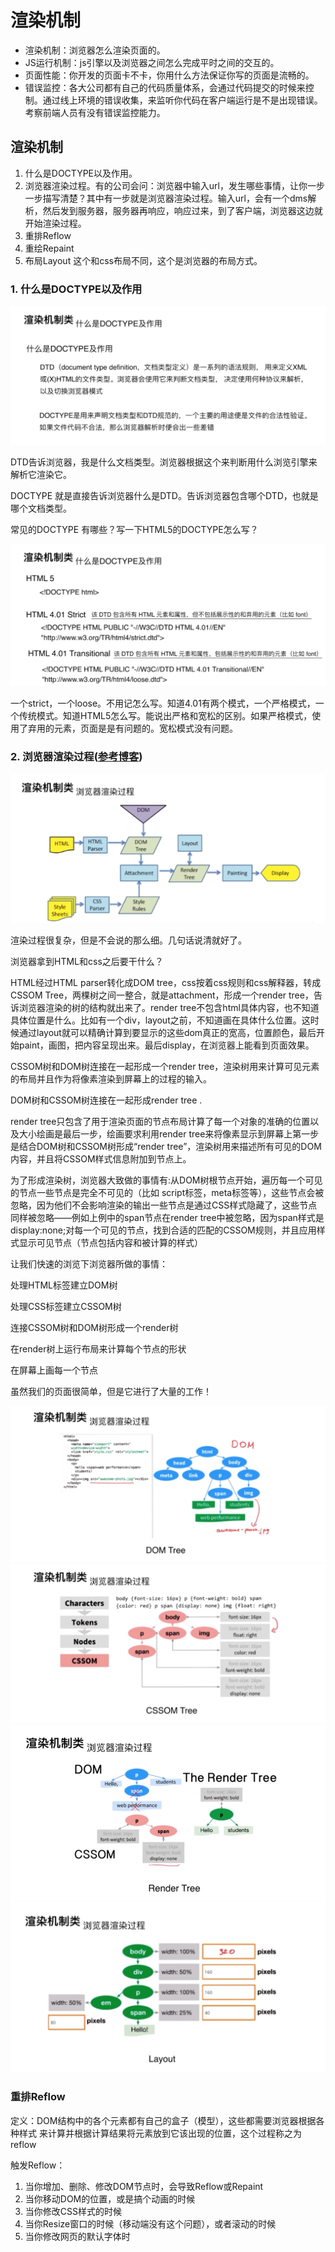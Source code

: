 # 渲染机制

* 渲染机制：浏览器怎么渲染页面的。
* JS运行机制：js引擎以及浏览器之间怎么完成平时之间的交互的。
* 页面性能：你开发的页面卡不卡，你用什么方法保证你写的页面是流畅的。
* 错误监控：各大公司都有自己的代码质量体系，会通过代码提交的时候来控制。通过线上环境的错误收集，来监听你代码在客户端运行是不是出现错误。考察前端人员有没有错误监控能力。

## 渲染机制
1. 什么是DOCTYPE以及作用。
2. 浏览器渲染过程。有的公司会问：浏览器中输入url，发生哪些事情，让你一步一步描写清楚？其中有一步就是浏览器渲染过程。输入url，会有一个dms解析，然后发到服务器，服务器再响应，响应过来，到了客户端，浏览器这边就开始渲染过程。
3. 重排Reflow
4. 重绘Repaint
5. 布局Layout 这个和css布局不同，这个是浏览器的布局方式。

### 1. 什么是DOCTYPE以及作用
<img src="../screenshots/面试-渲染机制-渲染机制类1.png"/>

DTD告诉浏览器，我是什么文档类型。浏览器根据这个来判断用什么浏览引擎来解析它渲染它。

DOCTYPE 就是直接告诉浏览器什么是DTD。告诉浏览器包含哪个DTD，也就是哪个文档类型。

常见的DOCTYPE 有哪些？写一下HTML5的DOCTYPE怎么写？

<img src="../screenshots/面试-渲染机制-渲染机制类2.png"/>

一个strict，一个loose。不用记怎么写。知道4.01有两个模式，一个严格模式，一个传统模式。知道HTML5怎么写。能说出严格和宽松的区别。如果严格模式，使用了弃用的元素，页面是是有问题的。宽松模式没有问题。

### 2. 浏览器渲染过程([参考博客](https://www.cnblogs.com/RachelChen/p/5456182.html))
<img src="../screenshots/面试-渲染机制-浏览器渲染过程1.png"/>

渲染过程很复杂，但是不会说的那么细。几句话说清就好了。

浏览器拿到HTML和css之后要干什么？

HTML经过HTML parser转化成DOM tree，css按着css规则和css解释器，转成CSSOM Tree，两棵树之间一整合，就是attachment，形成一个render tree，告诉浏览器渲染的树的结构就出来了。render tree不包含html具体内容，也不知道具体位置是什么。比如有一个div，layout之前，不知道画在具体什么位置。这时候通过layout就可以精确计算到要显示的这些dom真正的宽高，位置颜色，最后开始paint，画图，把内容呈现出来。最后display，在浏览器上能看到页面效果。

CSSOM树和DOM树连接在一起形成一个render tree，渲染树用来计算可见元素的布局并且作为将像素渲染到屏幕上的过程的输入。

DOM树和CSSOM树连接在一起形成render tree .

render tree只包含了用于渲染页面的节点布局计算了每一个对象的准确的位置以及大小绘画是最后一步，绘画要求利用render tree来将像素显示到屏幕上第一步是结合DOM树和CSSOM树形成“render tree”，渲染树用来描述所有可见的DOM内容，并且将CSSOM样式信息附加到节点上。

为了形成渲染树，浏览器大致做的事情有:从DOM树根节点开始，遍历每一个可见的节点一些节点是完全不可见的（比如 script标签，meta标签等），这些节点会被忽略，因为他们不会影响渲染的输出一些节点是通过CSS样式隐藏了，这些节点同样被忽略——例如上例中的span节点在render tree中被忽略，因为span样式是display:none;对每一个可见的节点，找到合适的匹配的CSSOM规则，并且应用样式显示可见节点（节点包括内容和被计算的样式）

让我们快速的浏览下浏览器所做的事情：

处理HTML标签建立DOM树

处理CSS标签建立CSSOM树

连接CSSOM树和DOM树形成一个render树

在render树上运行布局来计算每个节点的形状

在屏幕上画每一个节点

虽然我们的页面很简单，但是它进行了大量的工作！

<img src="../screenshots/面试-渲染机制-浏览器渲染过程2.png"/>
<img src="../screenshots/面试-渲染机制-浏览器渲染过程3.png"/>
<img src="../screenshots/面试-渲染机制-浏览器渲染过程4.png"/>
<img src="../screenshots/面试-渲染机制-浏览器渲染过程5.png"/>

### 重排Reflow

定义：DOM结构中的各个元素都有自己的盒子（模型），这些都需要浏览器根据各种样式
来计算并根据计算结果将元素放到它该出现的位置，这个过程称之为reflow

触发Reflow：
1. 当你增加、删除、修改DOM节点时，会导致Reflow或Repaint
2. 当你移动DOM的位置，或是搞个动画的时候
3. 当你修改CSS样式的时候
4. 当你Resize窗口的时候（移动端没有这个问题），或者滚动的时候
5. 当你修改网页的默认字体时
